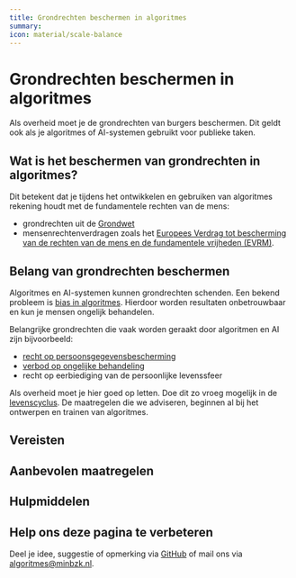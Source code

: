 ```yaml
---
title: Grondrechten beschermen in algoritmes
summary:
icon: material/scale-balance
---
```


# Grondrechten beschermen in algoritmes
Als overheid moet je de grondrechten van burgers beschermen. Dit geldt ook als je algoritmes of AI-systemen gebruikt voor publieke taken.
 
## Wat is het beschermen van grondrechten in algoritmes?
Dit betekent dat je tijdens het ontwikkelen en gebruiken van algoritmes rekening houdt met de fundamentele rechten van de mens:

* grondrechten uit de [Grondwet](https://www.denederlandsegrondwet.nl/id/vlxups19rfoe/hoofdstuk_1_grondrechten)
* mensenrechtenverdragen zoals het [Europees Verdrag tot bescherming van de rechten van de mens en de fundamentele vrijheden (EVRM)](https://eur-lex.europa.eu/legal-content/NL/TXT/?uri=LEGISSUM:eu_human_rights_convention).

## Belang van grondrechten beschermen
Algoritmes en AI-systemen kunnen grondrechten schenden. Een bekend probleem is [bias in algoritmes](bias-en-non-discriminatie.md). Hierdoor worden resultaten onbetrouwbaar en kun je mensen ongelijk behandelen.

Belangrijke grondrechten die vaak worden geraakt door algoritmen en AI zijn bijvoorbeeld:

* [recht op persoonsgegevensbescherming](privacy-en-gegevensbescherming.md)
* [verbod op ongelijke behandeling](bias-en-non-discriminatie.md)
* recht op eerbiediging van de persoonlijke levenssfeer

Als overheid moet je hier goed op letten. Doe dit zo vroeg mogelijk in de [levenscyclus](../levenscyclus/index.md). De maatregelen die we adviseren, beginnen al bij het ontwerpen en trainen van algoritmes.


## Vereisten

<!-- list_vereisten onderwerp/fundamentele-rechten no-search no-onderwerp no-rol no-levenscyclus -->

## Aanbevolen maatregelen

<!-- list_maatregelen onderwerp/fundamentele-rechten no-search no-onderwerp no-rol no-levenscyclus -->

## Hulpmiddelen

<!-- list_hulpmiddelen onderwerp/fundamentele-rechten no-search no-onderwerp no-rol no-levenscyclus -->

## Help ons deze pagina te verbeteren
Deel je idee, suggestie of opmerking via [GitHub](https://github.com/MinBZK/Algoritmekader/issues/new/choose) of mail ons via [algoritmes@minbzk.nl](mailto:algoritmes@minbzk.nl).
